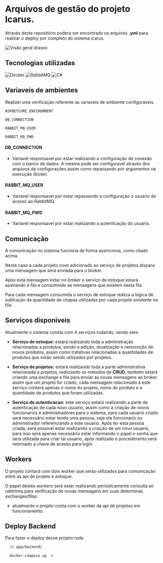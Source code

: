 
# Arquivos de gestão do projeto Icarus.

Através deste repositório podera ser encontrado os arquivos **.yml** para realizar o deploy por completo do sistema icarus.


![Visão geral drawio](https://github.com/k4im/gestao/assets/108486349/7bfb3a83-3920-4f28-ba4f-9d086d4cf028)
## Tecnologias utilizadas

![Docker](https://img.shields.io/badge/docker-%230db7ed.svg?style=for-the-badge&logo=docker&logoColor=white) ![RabbitMQ](https://img.shields.io/badge/Rabbitmq-FF6600?style=for-the-badge&logo=rabbitmq&logoColor=white) ![C#](https://img.shields.io/badge/c%23-%23239120.svg?style=for-the-badge&logo=c-sharp&logoColor=white)
## Variaveis de ambientes

Realizei uma verificação referente as variaveis de ambiente configuraveis.


`ASPNETCORE_ENVIRONMENT`

`DB_CONNECTION`

`RABBIT_MQ_USER`

`RABBIT_MQ_PWD`

#### DB_CONNECTION
* Variavel responsavel por estar realizando a configuração de conexão com o banco de dados. A mesma pode ser configuravel através dos arquivos de configurações assim como repassando por argumentos na execução docker.

#### RABBIT_MQ_USER
* Variavel responsavel por estar repassando a configuração o usuario de acesso ao RabbitMQ.

#### RABBIT_MQ_PWD 
* Variavel responsavel por estar realizando a autenticação do usuario.

## Comunicação

A comunicação no sistema funciona de forma assincrona, como citado acima.

Neste caso a cada projeto novo adicionado ao serviço de projetos dispara uma mensagem que será enviada para o broker.

Após está mensagem estar no broker o serviço de estoque estará assinando a fila e consumindo as mensagens que existem nesta fila.

Para cada mensagem consumida o serviço de estoque realiza a lógica de subtração da quantidade de chapas utilizadas por cada projeto existente na fila.
## Serviços disponiveis

Atualmente o sistema consta com 4 serviços rodando, sendo eles:

- **Serviço de estoque:** estará realizando toda a administração relacionadas a produtos, sendo a adição, atualização e removoção de novos produtos, assim como tratativas relacionadas a quantidades de produtos que estão sendo utilizados por projetos.

* **Serviço de projetos:** estará realizando toda a parte administrativa relacionada a projetos, realizando os metodos de **CRUD,** também estará criando uma exchange e fila para enviar as novas mensagens ao broker assim que um projeto for criado, cada mensagem relacionado a este serviço conterá apenas o nome do projeto, nome do produto e a quantidade de produtos que foram utilizadas.

+ **Serviço de autenticacao:** este serviço estará realizando a parte de autenticação de cada novo usuario, assim como a criação de novos funcionarios e administradores para o sistema, para cada usuario criado será necessário estar tendo uma pessoa, seja ela funcionario ou administrador referenciando a este usuario. Após ter esta pessoa criada, será possivel estar realizando a criação de um novo usuario, para isso será apenas necessário estar informando o papel e senha que será utilizada para criar tal usuario, após realizado o procedimento será retornado a chave de acesso para login.
## Workers

O projeto contará com dois worker que serão utilizados para comunicação entre as api de projeto e estoque.

O papel destes workers será estar realizando periodicamente consulta ao rabbitmq para verificação de novas mensagens em suas determinas exchanges/filas.

* atualmente o projeto conta com o worker da api de projetos em funcionamento.


## Deploy Backend

Para fazer o deploy desse projeto rode

```bash
  cd app/backend/
```

```bash
  docker-compose up -d
```

